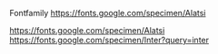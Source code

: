 Fontfamily 
https://fonts.google.com/specimen/Alatsi

<!-- Font family -->
https://fonts.google.com/specimen/Alatsi
https://fonts.google.com/specimen/Inter?query=inter
